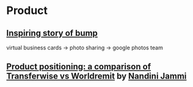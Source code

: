 # Product

## [Inspiring story of bump](https://twitter.com/dflieb/status/1050990035892199424)

virtual business cards -> photo sharing -> google photos team

## [Product positioning: a comparison of Transferwise vs Worldremit](https://nandinijammi.com/transferwise-vs-worldremit/) by [Nandini Jammi](https://twitter.com/nandoodles/)
